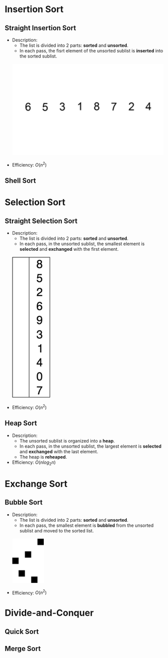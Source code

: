 # Insertion Sort

## Straight Insertion Sort

- Description:
    + The list is divided into 2 parts: **sorted** and **unsorted**.
    + In each pass, the fisrt element of the unsorted sublist is **inserted** into the sorted sublist.<br><br>
    <img src="../../img-md/insertion.gif" width="500px">
    <br><br>
- Efficiency: $O(n^2)$

## Shell Sort

# Selection Sort

## Straight Selection Sort

- Description:
    + The list is divided into 2 parts: **sorted** and **unsorted**.
    + In each pass, in the unsorted sublist, the smallest element is **selected** and **exchanged** with the first element.<br><br>
    <img src="../../img-md/selection.gif" width="120px">
    <br><br>
- Efficiency: $O(n^2)$

## Heap Sort

- Description:
    + The unsorted sublist is organized into a **heap**.
    + In each pass, in the unsorted sublist, the largest element is **selected** and **exchanged** with the last element.
    + The heap is **reheaped**.
- Efficiency: $O(nlog_2n)$

# Exchange Sort

## Bubble Sort

- Description:
    + The list is divided into 2 parts: **sorted** and **unsorted**.
    + In each pass, the smallest element is **bubbled** from the unsorted sublist and moved to the sorted list.<br><br>
    <img src="../../img-md/bubble.gif" width="100px">
    <br><br>
- Efficiency: $O(n^2)$

# Divide-and-Conquer

## Quick Sort

## Merge Sort
